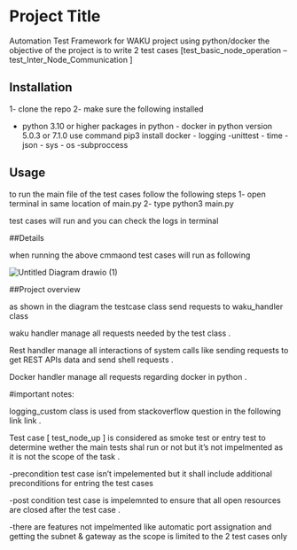 ﻿# Project Title

Automation Test Framework for WAKU project using python/docker 
the objective of the project is to write 2 test cases 
[test_basic_node_operation – test_Inter_Node_Communication ]



## Installation

1- clone the repo 
2- make sure the following installed 
   - python 3.10 or higher 
   packages in python 
    - docker in python version 5.0.3 or 7.1.0 use command pip3 install docker
    - logging
    -unittest
    - time
    - json
    -  sys
    - os 
    -subproccess 
    

## Usage

to run the main file of the test cases follow the following steps
1- open terminal in same location of main.py 
2- type python3 main.py 

test cases will run and you can check the logs in terminal 



##Details

 when running the above cmmaond test cases will run as following


    
![Untitled Diagram drawio (1)](https://github.com/AYAHASSAN287/WAKU_Automation_Framework/assets/49167455/b931ac86-4c49-4c33-926d-04fe1397490c)



##Project overview 



as shown in the diagram the testcase class send requests to waku_handler class

waku handler manage all requests needed by the test class .

Rest handler manage all interactions of system calls like sending requests to get REST APIs data and send shell requests .

Docker handler manage all requests regarding docker in python .



#important notes:

logging_custom class is used from stackoverflow question in the following link link .

Test case [ test_node_up ] is considered as smoke test or entry test to determine wether the main tests shal run or not but it’s not impelmented as it is not the scope of the task . 


-precondition test case isn’t impelemented but it shall include additional preconditions for entring the test cases 

-post condition test case is impelemnted to ensure that all open resources are closed after the test case .


-there are features not impelmented like automatic port assignation and getting the subnet & gateway as the scope is limited to the 2 test cases only 
